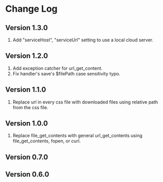 # Change Log

## Version 1.3.0
1. Add "serviceHost", "serviceUrl" setting to use a local cloud server.

## Version 1.2.0
1. Add exception catcher for url_get_content.
2. Fix handler's save's $filePath case sensitivity typo.

## Version 1.1.0

1. Replace url in every css file with downloaded files using relative path from the css file.

## Version 1.0.0

1. Replace file_get_contents with general url_get_contents using file_get_contents, fopen, or curl.

## Version 0.7.0

## Version 0.6.0